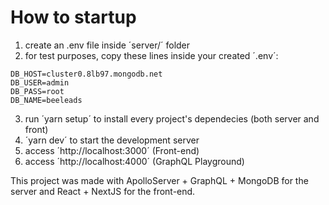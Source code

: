 # How to startup

1. create an .env file inside ´server/´ folder
2. for test purposes, copy these lines inside your created ´.env´:

```
DB_HOST=cluster0.8lb97.mongodb.net
DB_USER=admin
DB_PASS=root
DB_NAME=beeleads
```

3. run ´yarn setup´ to install every project's dependecies (both server and front)
4. ´yarn dev´ to start the development server
5. access ´http://localhost:3000´ (Front-end)
6. access ´http://localhost:4000´ (GraphQL Playground)

This project was made with ApolloServer + GraphQL + MongoDB for the server and React + NextJS for the front-end.

